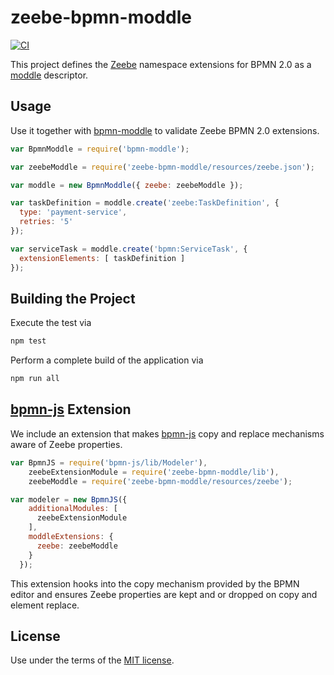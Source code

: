 # zeebe-bpmn-moddle

[![CI](https://github.com/camunda/zeebe-bpmn-moddle/workflows/CI/badge.svg)](https://github.com/camunda/zeebe-bpmn-moddle/actions?query=workflow%3ACI)

This project defines the [Zeebe](https://zeebe.io) namespace extensions for BPMN 2.0 as a [moddle](https://github.com/bpmn-io/moddle) descriptor.

## Usage

Use it together with [bpmn-moddle](https://github.com/bpmn-io/bpmn-moddle) to validate Zeebe BPMN 2.0 extensions.

```javascript
var BpmnModdle = require('bpmn-moddle');

var zeebeModdle = require('zeebe-bpmn-moddle/resources/zeebe.json');

var moddle = new BpmnModdle({ zeebe: zeebeModdle });

var taskDefinition = moddle.create('zeebe:TaskDefinition', {
  type: 'payment-service',
  retries: '5'
});

var serviceTask = moddle.create('bpmn:ServiceTask', {
  extensionElements: [ taskDefinition ]
});
```

## Building the Project

Execute the test via

```sh
npm test
```

Perform a complete build of the application via

```sh
npm run all
```

## [bpmn-js](https://github.com/bpmn-io/bpmn-js) Extension

We include an extension that makes [bpmn-js](https://github.com/bpmn-io/bpmn-js) copy and replace mechanisms aware of Zeebe properties.

```js
var BpmnJS = require('bpmn-js/lib/Modeler'),
    zeebeExtensionModule = require('zeebe-bpmn-moddle/lib'),
    zeebeModdle = require('zeebe-bpmn-moddle/resources/zeebe');

var modeler = new BpmnJS({
    additionalModules: [
      zeebeExtensionModule
    ],
    moddleExtensions: {
      zeebe: zeebeModdle
    }
  });
```

This extension hooks into the copy mechanism provided by the BPMN editor and ensures Zeebe properties are kept and or dropped on copy and element replace.

## License

Use under the terms of the [MIT license](http://opensource.org/licenses/MIT).
